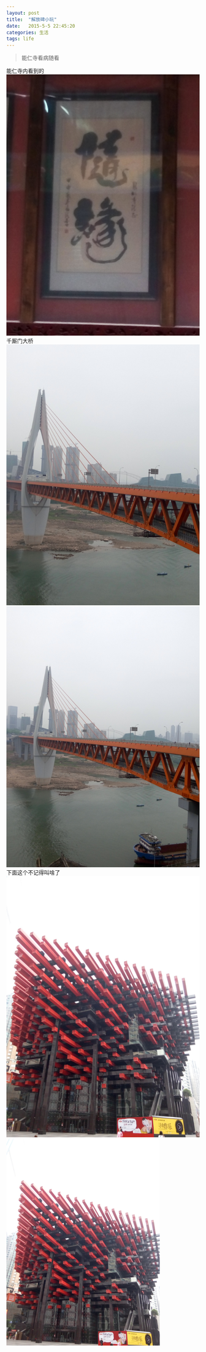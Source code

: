 ```yaml
---
layout: post
title:  "解放碑小玩"
date:   2015-5-5 22:45:20
categories: 生活
tags: life
---
```


> 能仁寺看病随看

能仁寺内看到的
![1](/images/2015/5/5.png)
千厮门大桥
![2](/images/2015/5/4.png)
![3](/images/2015/5/3.png)
下面这个不记得叫啥了
![4](/images/2015/5/2.png)
![5](/images/2015/5/1.png)

[jekyll]:      http://jekyllrb.com
[jekyll-gh]:   https://github.com/jekyll/jekyll
[jekyll-help]: https://github.com/jekyll/jekyll-help
